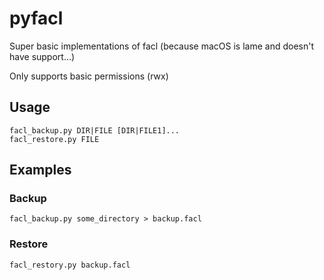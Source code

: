 # pyfacl

Super basic implementations of facl (because macOS is lame and doesn't have support...)

Only supports basic permissions (rwx)

## Usage

    facl_backup.py DIR|FILE [DIR|FILE1]...
    facl_restore.py FILE

## Examples

### Backup

    facl_backup.py some_directory > backup.facl

### Restore

    facl_restory.py backup.facl
